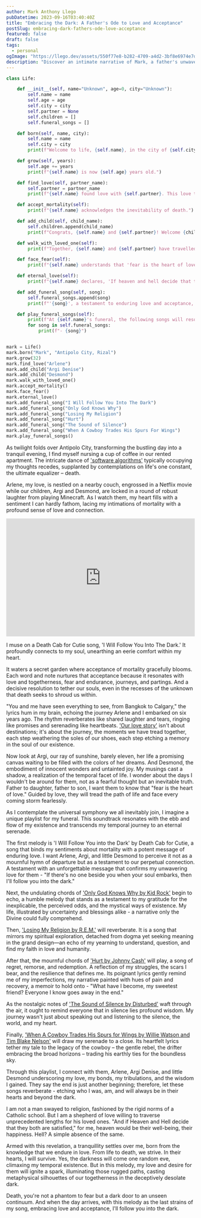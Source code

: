 ```yaml
---
author: Mark Anthony Llego
pubDatetime: 2023-09-16T03:40:40Z
title: "Embracing the Dark: A Father's Ode to Love and Acceptance"
postSlug: embracing-dark-fathers-ode-love-acceptance
featured: false
draft: false
tags:
  - personal
ogImage: "https://llego.dev/assets/550f77e8-b282-4709-a4d2-3bf8e6974e7d.jpg"
description: "Discover an intimate narrative of Mark, a father's unwavering love and acceptance of mortality inspired by Death Cab For Cutie's 'I Will Follow You into the Dark'. Experience his sentimental journey to intimate life's most poignant inevitabilities."
---
```


```python
class Life:

    def __init__(self, name="Unknown", age=0, city="Unknown"):
        self.name = name
        self.age = age
        self.city = city
        self.partner = None
        self.children = []
        self.funeral_songs = []

    def born(self, name, city):
        self.name = name
        self.city = city
        print(f"Welcome to life, {self.name}, in the city of {self.city}.")

    def grow(self, years):
        self.age += years
        print(f"{self.name} is now {self.age} years old.")

    def find_love(self, partner_name):
        self.partner = partner_name
        print(f"{self.name} found love with {self.partner}. This love transcends life itself...")

    def accept_mortality(self):
        print(f"{self.name} acknowledges the inevitability of death.")

    def add_child(self, child_name):
        self.children.append(child_name)
        print(f"Congrats, {self.name} and {self.partner}! Welcome {child_name}.")

    def walk_with_loved_one(self):
        print(f"Together, {self.name} and {self.partner} have travelled the journey of life, their love deepening with each step.")

    def face_fear(self):
        print(f"{self.name} understands that 'fear is the heart of love', pushing forth through life's hardships.")

    def eternal_love(self):
        print(f"{self.name} declares, 'If heaven and hell decide that they both are satisfied...then I'll follow you into the dark.'")

    def add_funeral_song(self, song):
        self.funeral_songs.append(song)
        print(f"'{song}', a testament to enduring love and acceptance, will be played at {self.name}'s funeral.")

    def play_funeral_songs(self):
        print(f"At {self.name}'s funeral, the following songs will resonate:")
        for song in self.funeral_songs:
            print(f"- {song}")


mark = Life()
mark.born("Mark", "Antipolo City, Rizal")
mark.grow(32)
mark.find_love("Arlene")
mark.add_child("Argi Denise")
mark.add_child("Desmond")
mark.walk_with_loved_one()
mark.accept_mortality()
mark.face_fear()
mark.eternal_love()
mark.add_funeral_song("I Will Follow You Into The Dark")
mark.add_funeral_song("Only God Knows Why")
mark.add_funeral_song("Losing My Religion")
mark.add_funeral_song("Hurt")
mark.add_funeral_song("The Sound of Silence")
mark.add_funeral_song("When A Cowboy Trades His Spurs For Wings")
mark.play_funeral_songs()
```

As twilight folds over Antipolo City, transforming the bustling day into a tranquil evening, I find myself nursing a cup of coffee in our rented apartment. The intricate dance of ['software algorithms'](https://llego.dev/posts/booleans-breadcrumbs-tracing-challenges-life-code/) typically occupying my thoughts recedes, supplanted by contemplations on life's one constant, the ultimate equalizer – death.

Arlene, my love, is nestled on a nearby couch, engrossed in a Netflix movie while our children, Argi and Desmond, are locked in a round of robust laughter from playing Minecraft. As I watch them, my heart fills with a sentiment I can hardly fathom, lacing my intimations of mortality with a profound sense of love and connection.

<iframe width="100%" height="315" src="https://www.youtube.com/embed/3iV_1ESMHaI?si=xr5BohjL1S5bHVE6" title="YouTube video player" frameborder="0" allow="accelerometer; autoplay; clipboard-write; encrypted-media; gyroscope; picture-in-picture; web-share" allowfullscreen></iframe>

I muse on a Death Cab for Cutie song, 'I Will Follow You Into The Dark.' It profoundly connects to my soul, unearthing an eerie comfort within my heart.

It waters a secret garden where acceptance of mortality gracefully blooms. Each word and note nurtures that acceptance because it resonates with love and togetherness, fear and endurance, journeys, and partings. And a decisive resolution to tether our souls, even in the recesses of the unknown that death seeks to shroud us within.

"You and me have seen everything to see, from Bangkok to Calgary," the lyrics hum in my brain, echoing the journey Arlene and I embarked on six years ago. The rhythm reverberates like shared laughter and tears, ringing like promises and serenading like heartbeats. ['Our love story'](https://llego.dev/posts/heartfelt-letter-partner-celebrating-love-life-six-years/) isn't about destinations; it's about the journey, the moments we have tread together, each step weathering the soles of our shoes, each step etching a memory in the soul of our existence.

Now look at Argi, our ray of sunshine, barely eleven, her life a promising canvas waiting to be filled with the colors of her dreams. And Desmond, the embodiment of innocent wonders and untainted joy. My musings cast a shadow, a realization of the temporal facet of life. I wonder about the days I wouldn't be around for them, not as a fearful thought but an inevitable truth. Father to daughter, father to son, I want them to know that "fear is the heart of love." Guided by love, they will tread the path of life and face every coming storm fearlessly.

As I contemplate the universal symphony we all inevitably join, I imagine a unique playlist for my funeral. This soundtrack resonates with the ebb and flow of my existence and transcends my temporal journey to an eternal serenade.

The first melody is 'I Will Follow You into the Dark' by Death Cab for Cutie, a song that binds my sentiments about mortality with a potent message of enduring love. I want Arlene, Argi, and little Desmond to perceive it not as a mournful hymn of departure but as a testament to our perpetual connection. A testament with an unforgettable message that confirms my unwavering love for them - "If there's no one beside you when your soul embarks, then I'll follow you into the dark."

Next, the undulating chords of ['Only God Knows Why by Kid Rock'](https://llego.dev/posts/kidrock-only-god-knows-why/) begin to echo, a humble melody that stands as a testament to my gratitude for the inexplicable, the perceived odds, and the mystical ways of existence. My life, illustrated by uncertainty and blessings alike - a narrative only the Divine could fully comprehend.

Then, ['Losing My Religion by R.E.M.'](https://llego.dev/posts/echoes-evolution-dance-inner-demons/) will reverberate. It is a song that mirrors my spiritual exploration, detached from dogma yet seeking meaning in the grand design—an echo of my yearning to understand, question, and find my faith in love and humanity.

After that, the mournful chords of ['Hurt by Johnny Cash'](https://www.youtube.com/watch?v=8AHCfZTRGiI) will play, a song of regret, remorse, and redemption. A reflection of my struggles, the scars I bear, and the resilience that defines me. Its poignant lyrics gently remind me of my imperfections, my narrative painted with hues of pain and recovery, a memoir to hold onto - "What have I become, my sweetest friend? Everyone I know goes away in the end."

As the nostalgic notes of ['The Sound of Silence by Disturbed'](https://llego.dev/posts/the-sound-of-silence/) waft through the air, it ought to remind everyone that in silence lies profound wisdom. My journey wasn't just about speaking out and listening to the silence, the world, and my heart.

Finally, ['When A Cowboy Trades His Spurs for Wings by Willie Watson and Tim Blake Nelson'](https://llego.dev/posts/battle-cry-weary-cowboy-trading-spurs-wings/) will draw my serenade to a close. Its heartfelt lyrics tether my tale to the legacy of the cowboy – the gentle rebel, the drifter embracing the broad horizons – trading his earthly ties for the boundless sky.

Through this playlist, I connect with them, Arlene, Argi Denise, and little Desmond underscoring my love, my bonds, my tribulations, and the wisdom I gained. They say the end is just another beginning; therefore, let these songs reverberate - etching who I was, am, and will always be in their hearts and beyond the dark.

I am not a man swayed to religion, fashioned by the rigid norms of a Catholic school. But I am a shepherd of love willing to traverse unprecedented lengths for his loved ones. "And if Heaven and Hell decide that they both are satisfied," for me, heaven would be their well-being, their happiness. Hell? A simple absence of the same.

Armed with this revelation, a tranquillity settles over me, born from the knowledge that we endure in love. From life to death, we strive. In their hearts, I will survive. Yes, the darkness will come one random eve, climaxing my temporal existence. But in this melody, my love and desire for them will ignite a spark, illuminating those rugged paths, casting metaphysical silhouettes of our togetherness in the deceptively desolate dark.

Death, you're not a phantom to fear but a dark door to an unseen continuum. And when the day arrives, with this melody as the last strains of my song, embracing love and acceptance, I'll follow you into the dark.
